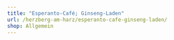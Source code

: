 ```yaml
---
title: "Esperanto-Café; Ginseng-Laden"
url: /herzberg-am-harz/esperanto-cafe-ginseng-laden/
shop: Allgemein
---
```


